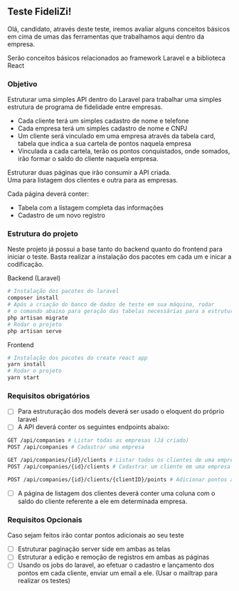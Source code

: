 ## Teste FideliZi!

Olá, candidato,
através deste teste, iremos avaliar alguns conceitos básicos em cima de umas das
ferramentas que trabalhamos aqui dentro da empresa.

Serão conceitos básicos relacionados ao framework Laravel e a biblioteca React

### Objetivo

Estruturar uma simples API dentro do Laravel para trabalhar uma simples
estrutura de programa de fidelidade entre empresas.

- Cada cliente terá um simples cadastro de nome e telefone
- Cada empresa terá um simples cadastro de nome e CNPJ
- Um cliente será vinculado em uma empresa através da tabela card,
  tabela que indica a sua cartela de pontos naquela empresa
- Vinculada a cada cartela, terão os pontos conquistados, onde somados, irão formar
  o saldo do cliente naquela empresa.

Estruturar duas páginas que irão consumir a API criada.  
Uma para listagem dos clientes e outra para as empresas.

Cada página deverá conter:

- Tabela com a listagem completa das informações
- Cadastro de um novo registro

### Estrutura do projeto

Neste projeto já possui a base tanto do backend quanto do frontend para iniciar o teste.
Basta realizar a instalação dos pacotes em cada um e inicar a codificação.

Backend (Laravel)

```bash
# Instalação dos pacotes do laravel
composer install
# Após a criação do banco de dados de teste em sua máquina, rodar
# o comando abaixo para geração das tabelas necessárias para a estruturação da API
php artisan migrate
# Rodar o projeto
php artisan serve
```

Frontend

```bash
# Instalação dos pacotes do create react app
yarn install
# Rodar o projeto
yarn start
```

### Requisitos obrigatórios

- [ ] Para estruturação dos models deverá ser usado o eloquent do próprio laravel
- [ ] A API deverá conter os seguintes endpoints abaixo:

```bash
GET /api/companies # Listar todas as empresas (Já criado)
POST /api/companies # Cadastrar uma empresa

GET /api/companies/{id}/clients # Listar todos os clientes de uma empresa
POST /api/companies/{id}/clients # Cadastrar um cliente em uma empresa

POST /api/companies/{id}/clients/{clientID}/points # Adicionar pontos ao cliente na empresa
```

- [ ] A página de listagem dos clientes deverá conter uma coluna com o saldo do cliente referente a ele em determinada empresa.

### Requisitos Opcionais

Caso sejam feitos irão contar pontos adicionais ao seu teste

- [ ] Estruturar paginação server side em ambas as telas
- [ ] Estruturar a edição e remoção de registros em ambas as páginas
- [ ] Usando os jobs do laravel, ao efetuar o cadastro e lançamento dos pontos em cada cliente, enviar um email a ele. (Usar o mailtrap para realizar os testes)
